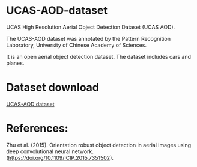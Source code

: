 # UCAS-AOD-dataset

UCAS High Resolution Aerial Object Detection Dataset (UCAS AOD).

The UCAS-AOD dataset was annotated by the Pattern Recognition Laboratory, University of Chinese Academy of Sciences.

It is an open aerial object detection dataset. The dataset includes cars and planes.

# Dataset download
[UCAS-AOD dataset](https://pan.baidu.com/s/1Y90QDVR0xylWq9wRoslCjA?pwd=km41)

# References:
Zhu et al. (2015). Orientation robust object detection in aerial images using deep convolutional neural network. (https://doi.org/10.1109/ICIP.2015.7351502).
